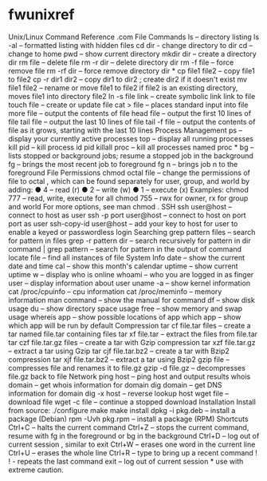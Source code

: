 # fwunixref

Unix/Linux Command Reference   .com  File Commands  ls   – directory listing  ls -al   – formatted listing with hidden files  cd   dir   - change directory to   dir  cd   – change to home  pwd   – show current directory  mkdir   dir   – create a directory   dir  rm   file   – delete   file  rm -r   dir   – delete directory   dir  rm -f   file   – force remove   file  rm -rf   dir   – force remove directory   dir   *  cp   file1 file2   – copy   file1   to   file2  cp -r   dir1   dir2   – copy   dir1   to   dir2 ; create   dir2   if it  doesn't exist  mv   file1 file2   – rename or move   file1   to   file2  if   file2   is an existing directory, moves   file1   into  directory   file2  ln -s   file   link   – create symbolic link   link   to   file  touch   file   – create or update   file  cat >   file   – places standard input into   file  more   file   – output the contents of   file  head   file   – output the first 10 lines of   file  tail   file   – output the last 10 lines of   file  tail   -f   file   – output the contents of   file   as it  grows, starting with the last 10 lines  Process Management  ps   – display your currently active processes  top   – display all running processes  kill   pid   – kill process id   pid  killall   proc   – kill all processes named   proc   *  bg   – lists stopped or background jobs; resume a  stopped job in the background  fg   – brings the most recent job to foreground  fg   n   – brings job   n   to the foreground  File Permissions  chmod   octal   file   – change the permissions of   file  to   octal , which can be found separately for user,  group, and world by adding:  ●   4 – read (r)  ●   2 – write (w)  ●   1 – execute (x)  Examples:  chmod   777   – read, write, execute for all  chmod   755   – rwx for owner, rx for group and world  For more options, see   man   chmod .  SSH  ssh   user@host   – connect to   host   as   user  ssh -p   port   user@host   – connect to   host   on port  port   as   user  ssh-copy-id   user@host   – add your key to   host   for  user   to enable a keyed or passwordless login  Searching  grep   pattern   files   – search for   pattern   in   files  grep   -r   pattern   dir   – search recursively for  pattern   in   dir  command   | grep   pattern   – search for   pattern   in the  output of   command  locate   file   – find all instances of   file  System Info  date   – show the current date and time  cal   – show this month's calendar  uptime   – show current uptime  w   – display who is online  whoami   – who you are logged in as  finger   user   – display information about   user  uname   -a   – show kernel information  cat /proc/cpuinfo   – cpu information  cat /proc/meminfo   – memory information  man   command   – show the manual for   command  df   – show disk usage  du   – show directory space usage  free   – show memory and swap usage  whereis   app   –   show possible locations of   app  which   app   – show which   app   will be run by default  Compression  tar cf   file.tar files   – create a tar named  file.tar   containing   files  tar xf   file.tar   – extract the files from   file.tar  tar czf   file.tar.gz files   – create a tar with  Gzip compression  tar xzf   file.tar.gz   – extract a tar using Gzip  tar cjf   file.tar.bz2   – create a tar with Bzip2  compression  tar xjf   file.tar.bz2   – extract a tar using Bzip2  gzip   file   – compresses   file   and renames it to  file.gz  gzip   -d   file.gz   – decompresses   file.gz   back to  file  Network  ping   host   – ping   host   and output results  whois   domain   – get whois information for   domain  dig   domain   – get DNS information for   domain  dig -x   host   – reverse lookup   host  wget   file   – download   file  wget   -c   file   – continue a stopped download  Installation  Install from source:  ./configure  make  make   install  dpkg   -i   pkg.deb   – install a package (Debian)  rpm -Uvh   pkg.rpm   – install a package (RPM)  Shortcuts  Ctrl+C   – halts the current command  Ctrl+Z   – stops the current command, resume with  fg   in the foreground or   bg   in the background  Ctrl+D   – log out of current session , similar to   exit  Ctrl+W   – erases one word in the current line  Ctrl+U   – erases the whole line  Ctrl+R   – type to bring up a recent command  ! !   - repeats the last command  exit   – log out of current session  * use with extreme caution.
